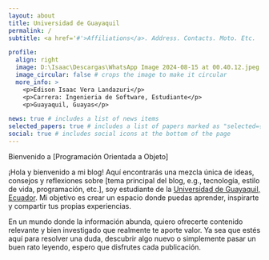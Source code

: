 ```yaml
---
layout: about
title: Universidad de Guayaquil
permalink: /
subtitle: <a href='#'>Affiliations</a>. Address. Contacts. Moto. Etc.

profile:
  align: right
  image: D:\Isaac\Descargas\WhatsApp Image 2024-08-15 at 00.40.12.jpeg
  image_circular: false # crops the image to make it circular
  more_info: >
    <p>Edison Isaac Vera Landazuri</p>
    <p>Carrera: Ingenieria de Software, Estudiante</p>
    <p>Guayaquil, Guayas</p>

news: true # includes a list of news items
selected_papers: true # includes a list of papers marked as "selected={true}"
social: true # includes social icons at the bottom of the page
---
```


Bienvenido a [Programación Orientada a Objeto]

¡Hola y bienvenido a mi blog! Aquí encontrarás una mezcla única de ideas, consejos y reflexiones sobre [tema principal del blog, e.g., tecnología, estilo de vida, programación, etc.], soy estudiante de la [Universidad de Guayaquil, Ecuador](https://www.ug.edu.ec/). Mi objetivo es crear un espacio donde puedas aprender, inspirarte y compartir tus propias experiencias.

En un mundo donde la información abunda, quiero ofrecerte contenido relevante y bien investigado que realmente te aporte valor. Ya sea que estés aquí para resolver una duda, descubrir algo nuevo o simplemente pasar un buen rato leyendo, espero que disfrutes cada publicación.
